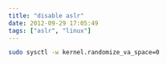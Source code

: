 ```yaml
---
title: "disable aslr"
date: 2012-09-29 17:05:49
tags: ["aslr", "linux"]
---
```


```bash
sudo sysctl -w kernel.randomize_va_space=0
```
